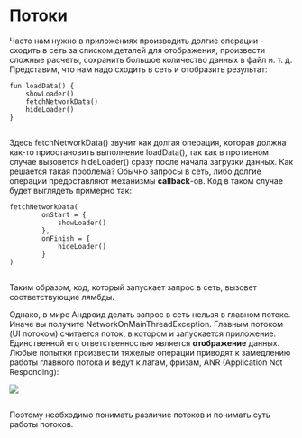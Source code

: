 # Потоки

Часто нам нужно в приложениях производить долгие операции - сходить в сеть за списком деталей для отображения, произвести сложные расчеты, сохранить большое количество данных в файл и. т. д. Представим, что нам надо сходить в сеть и отобразить результат:

```
fun loadData() {   
    showLoader()
    fetchNetworkData()
    hideLoader() 
}
```

![](data:image/gif;base64,R0lGODlhAQABAPABAP///wAAACH5BAEKAAAALAAAAAABAAEAAAICRAEAOw==)![](data:image/gif;base64,R0lGODlhAQABAPABAP///wAAACH5BAEKAAAALAAAAAABAAEAAAICRAEAOw== "Click and drag to move")

Здесь fetchNetworkData() звучит как долгая операция, которая должна как-то приостановить выполнение loadData(), так как в противном случае вызовется hideLoader() сразу после начала загрузки данных. Как решается такая проблема? Обычно запросы в сеть, либо долгие операции предоставляют механизмы **callback**-ов. Код в таком случае будет выглядеть примерно так:

```
fetchNetworkData(
        onStart = {
            showLoader()
        },
        onFinish = {
            hideLoader()
        }
)
```

![](data:image/gif;base64,R0lGODlhAQABAPABAP///wAAACH5BAEKAAAALAAAAAABAAEAAAICRAEAOw==)![](data:image/gif;base64,R0lGODlhAQABAPABAP///wAAACH5BAEKAAAALAAAAAABAAEAAAICRAEAOw== "Click and drag to move")

Таким образом, код, который запускает запрос в сеть, вызовет соответствующие лямбды.

Однако, в мире Андроид делать запрос в сеть нельзя в главном потоке. Иначе вы получите NetworkOnMainThreadException. Главным потоком (UI потоком) считается поток, в котором и запускается приложение. Единственной его ответственностью является **отображение** данных. Любые попытки произвести тяжелые операции приводят к замедлению работы главного потока и ведут к лагам, фризам, ANR (Application Not Responding):

![](https://ucarecdn.com/712f8bcf-34fd-49a3-a7ce-b5f202a1e748/)

![](data:image/gif;base64,R0lGODlhAQABAPABAP///wAAACH5BAEKAAAALAAAAAABAAEAAAICRAEAOw== "Click and drag to move")

Поэтому необходимо понимать различие потоков и понимать суть работы потоков.
